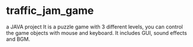 # traffic_jam_game
a JAVA project
It is a puzzle game with 3 different levels, 
you can control the game objects with mouse and keyboard.
It includes GUI, sound effects and BGM.
